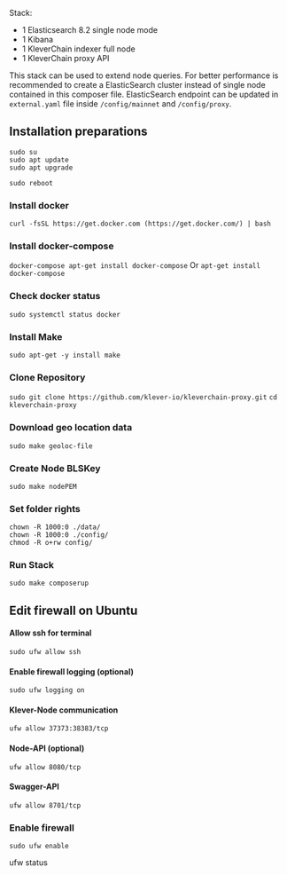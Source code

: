 
Stack:
 - 1 Elasticsearch 8.2 single node mode
 - 1 Kibana
 - 1 KleverChain indexer full node
 - 1 KleverChain proxy API

This stack can be used to extend node queries. For better performance is recommended to create a ElasticSearch cluster instead of single node contained in this composer file. ElasticSearch endpoint can be updated in `external.yaml` file inside `/config/mainnet` and `/config/proxy`.

## Installation preparations
```
sudo su
sudo apt update
sudo apt upgrade
```
```
sudo reboot
```

### Install docker
```curl -fsSL https://get.docker.com (https://get.docker.com/) | bash```

### Install docker-compose
```docker-compose apt-get install docker-compose```
Or
```apt-get install docker-compose```

### Check docker status
```sudo systemctl status docker```

### Install Make
```sudo apt-get -y install make```

### Clone Repository
```sudo git clone https://github.com/klever-io/kleverchain-proxy.git```
```cd kleverchain-proxy```

### Download geo location data
```sudo make geoloc-file```

### Create Node BLSKey
```sudo make nodePEM```

### Set folder rights
```
chown -R 1000:0 ./data/
chown -R 1000:0 ./config/
chmod -R o+rw config/
```

### Run Stack
```sudo make composerup```

## Edit firewall on Ubuntu

#### Allow ssh for terminal
```sudo ufw allow ssh```
#### Enable firewall logging (optional)
```sudo ufw logging on```
#### Klever-Node communication
```ufw allow 37373:38383/tcp```
#### Node-API (optional)
```ufw allow 8080/tcp```
#### Swagger-API
```ufw allow 8701/tcp```

### Enable firewall
```sudo ufw enable```

ufw status
